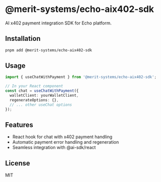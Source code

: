 # @merit-systems/echo-aix402-sdk

AI x402 payment integration SDK for Echo platform.

## Installation

```bash
pnpm add @merit-systems/echo-aix402-sdk
```

## Usage

```typescript
import { useChatWithPayment } from '@merit-systems/echo-aix402-sdk';

// In your React component
const chat = useChatWithPayment({
  walletClient: yourWalletClient,
  regenerateOptions: {},
  // ... other useChat options
});
```

## Features

- React hook for chat with x402 payment handling
- Automatic payment error handling and regeneration
- Seamless integration with @ai-sdk/react

## License

MIT

